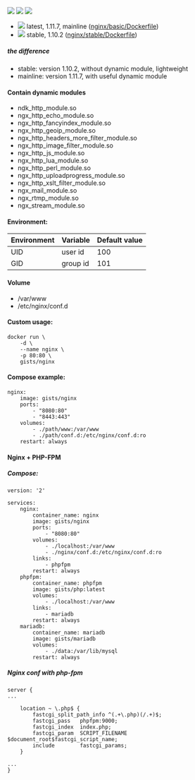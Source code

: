 ![](https://img.shields.io/docker/stars/gists/nginx.svg) ![](https://img.shields.io/docker/pulls/gists/nginx.svg) ![](https://img.shields.io/badge/Alpine-3.4-brightgreen.svg)

- ![](https://img.shields.io/badge/NGINX-1.11.7-brightgreen.svg) latest, 1.11.7, mainline ([nginx/basic/Dockerfile](https://github.com/iHavee/dockerfiles/blob/master/nginx/basic/Dockerfile))
- ![](https://img.shields.io/badge/NGINX-1.10.1-brightgreen.svg) stable, 1.10.2 ([nginx/stable/Dockerfile](https://github.com/iHavee/dockerfiles/blob/master/nginx/stable/Dockerfile))


##### the difference

- stable: version 1.10.2, without dynamic module, lightweight
- mainline: version 1.11.7, with useful dynamic module

#### Contain dynamic modules

- ndk_http_module.so
- ngx_http_echo_module.so
- ngx_http_fancyindex_module.so
- ngx_http_geoip_module.so
- ngx_http_headers_more_filter_module.so
- ngx_http_image_filter_module.so
- ngx_http_js_module.so
- ngx_http_lua_module.so
- ngx_http_perl_module.so
- ngx_http_uploadprogress_module.so
- ngx_http_xslt_filter_module.so
- ngx_mail_module.so
- ngx_rtmp_module.so
- ngx_stream_module.so

#### Environment:

| Environment | Variable | Default value |
|-------------|----------|---------------|
| UID         | user id  | 100           |
| GID         | group id | 101           |

#### Volume

- /var/www
- /etc/nginx/conf.d

#### Custom usage:

    docker run \
        -d \
        --name nginx \
        -p 80:80 \
        gists/nginx

#### Compose example:

    nginx:
        image: gists/nginx
        ports:
            - "8080:80"
            - "8443:443"
        volumes:
            - ./path/www:/var/www
            - ./path/conf.d:/etc/nginx/conf.d:ro
        restart: always

#### Nginx + PHP-FPM

##### Compose:

    version: '2'

    services:
        nginx:
            container_name: nginx
            image: gists/nginx
            ports:
                - "8080:80"
            volumes:
                - ./localhost:/var/www
                - ./nginx/conf.d:/etc/nginx/conf.d:ro
            links:
                - phpfpm
            restart: always
        phpfpm:
            container_name: phpfpm
            image: gists/php:latest
            volumes:
                - ./localhost:/var/www
            links:
                - mariadb
            restart: always
        mariadb:
            container_name: mariadb
            image: gists/mariadb
            volumes:
                - ./data:/var/lib/mysql
            restart: always

##### Nginx conf with php-fpm

    server {
    ...

        location ~ \.php$ {
            fastcgi_split_path_info ^(.+\.php)(/.+)$;
            fastcgi_pass   phpfpm:9000;
            fastcgi_index  index.php;
            fastcgi_param  SCRIPT_FILENAME $document_root$fastcgi_script_name;
            include        fastcgi_params;
        }

    ...
    }
